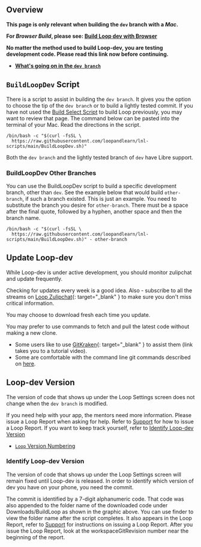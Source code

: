 ## Overview


**This page is only relevant when building the `dev` branch with a *Mac*.**

**For *Browser Build*, please see: [Build Loop dev with Browser](../gh-actions/build-dev-browser.md)**

**No matter the method used to build Loop-dev, you are testing development code. Please read this link now before continuing.**

* **[What's going on in the `dev branch`](../version/development.md#whats-going-on-in-the-dev-branch)**

## `BuildLoopDev` Script

There is a script to assist in building the `dev branch`. It gives you the option to choose the tip of the `dev branch` or to build a lightly tested commit. If you have not used the [Build Select Script](../build/build-app.md#build-select-script) to build Loop previously, you may want to review that page. The command below can be pasted into the terminal of your Mac. Read the directions in the script.

``` { .bash .copy title="Copy and Paste to start the BuildLoopDev script" }
/bin/bash -c "$(curl -fsSL \
  https://raw.githubusercontent.com/loopandlearn/lnl-scripts/main/BuildLoopDev.sh)"
```
Both the `dev branch` and the lightly tested branch of `dev` have Libre support.

### BuildLoopDev Other Branches

You can use the BuildLoopDev script to build a specific development branch, other than `dev`. See the example below that would build `other-branch`, if such a branch existed. This is just an example. You need to substitute the branch you desire for `other-branch`. There must be a space after the final quote, followed by a hyphen, another space and then the branch name.

``` { .bash .copy title="Example using <code>other-branch</code> with the BuildLoopDev script" }
/bin/bash -c "$(curl -fsSL \
  https://raw.githubusercontent.com/loopandlearn/lnl-scripts/main/BuildLoopDev.sh)" - other-branch
```

## Update Loop-dev

While Loop-dev is under active development, you should monitor zulipchat and update frequently.

Checking for updates every week is a good idea. Also - subscribe to all the streams on [Loop Zulipchat](https://loop.zulipchat.com){: target="_blank" } to make sure you don't miss critical information.

You may choose to download fresh each time you update. 

You may prefer to use commands to fetch and pull the latest code without making a new clone.

* Some users like to use [GitKraken](https://support.gitkraken.com/){: target="_blank" } to assist them (link takes you to a tutorial video).
* Some are comfortable with the command line git commands described on [here](../version/loopworkspace.md#updating-loop-using-loopworkspace).

## Loop-dev Version

The version of code that shows up under the Loop Settings screen does not change when the `dev branch` is modified.

If you need help with your app, the mentors need more information. Please issue a Loop Report when asking for help. Refer to [Support](../loop-3/settings.md#support) for how to issue a Loop Report. If you want to keep track yourself, refer to [Identify Loop-dev Version](#identify-loop-dev-version)

* [`Loop` Version Numbering](../version/releases.md#loop-version-numbering)

### Identify Loop-dev Version

The version of code that shows up under the Loop Settings screen will remain fixed until Loop-dev is released. In order to identify which version of dev you have on your phone, you need the commit.

The commit is identified by a 7-digit alphanumeric code.  That code was also appended to the folder name of the downloaded code under Downloads/BuildLoop as shown in the graphic above.  You can use finder to view the folder name after the script completes. It also appears in the Loop Report, refer to [Support](../loop-3/settings.md#support) for instructions on issuing a Loop Report. After you issue the Loop Report, look at the workspaceGitRevision number near the beginning of the report.
